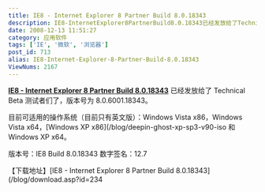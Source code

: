 ```yaml
---
title: IE8 - Internet Explorer 8 Partner Build 8.0.18343
description: IE8-InternetExplorer8PartnerBuild8.0.18343已经发放给了TechnicalBeta测试者们了，版本号为8.0.6001.18343。目前可适用的操作系统（目前只有英文版）：WindowsVistax86，WindowsVistax64，WindowsXPx86和WindowsXPx64。版本号：IE8Build8.0.18343数字签名：12.7
date: 2008-12-13 11:51:27
category: 应用软件
tags: ['IE', '微软', '浏览器']
post_id: 713
alias: IE8-Internet-Explorer-8-Partner-Build-8.0.18343
ViewNums: 2167
---
```


**[IE8 - Internet Explorer 8 Partner Build 8.0.18343](/blog/ie8-internet-explorer-8-partner-build-8018343)** 已经发放给了 Technical Beta 测试者们了，版本号为 8.0.6001.18343。

目前可适用的操作系统（目前只有英文版）：Windows Vista x86，Windows Vista x64，[Windows XP x86](/blog/deepin-ghost-xp-sp3-v90-iso 和 Windows XP x64。

版本号：IE8 Build 8.0.18343 数字签名：12.7

【下载地址】[IE8 - Internet Explorer 8 Partner Build 8.0.18343](/blog/download.asp?id=234

